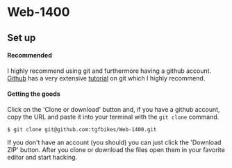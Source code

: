# Web-1400

## Set up
#### Recommended
I highly recommend using git and furthermore having a github account.  [Github](https://github.com/) has a very extensive
[tutorial](https://git-scm.com/book/en/v2/Getting-Started-About-Version-Control) on git which I highly recommend.

#### Getting the goods
Click on the 'Clone or download' button and, if you have a github account, copy the URL and paste it into your terminal with the `git clone` command.

    $ git clone git@github.com:tgfbikes/Web-1400.git

If you don't have an account (you should) you can just click the 'Download ZIP' button.  After you clone or download the files open them in your favorite editor and start hacking.